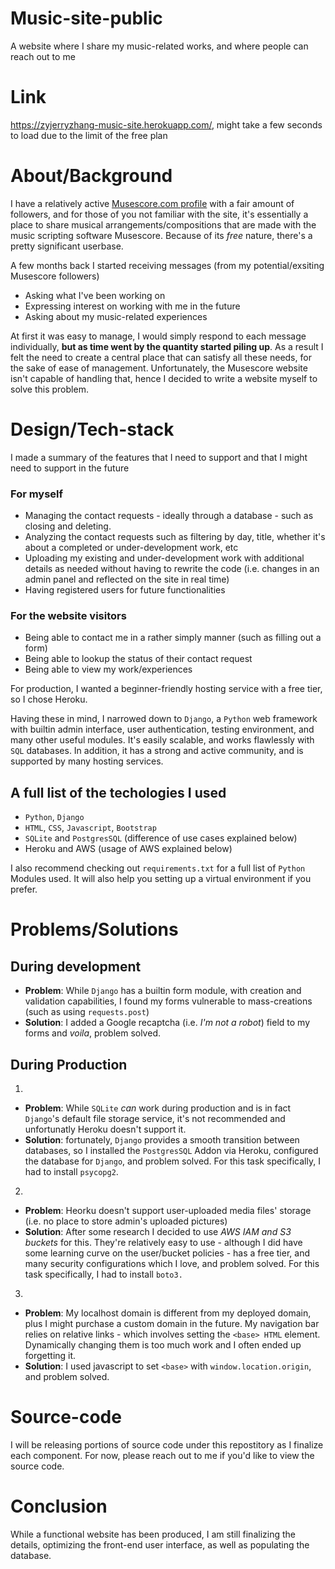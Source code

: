 # Music-site-public

A website where I share my music-related works, and where people can reach out to me

# Link

 https://zyjerryzhang-music-site.herokuapp.com/, might take a few seconds to load due to the limit of the free plan

# About/Background

 I have a relatively active [Musescore.com profile](https://musescore.com/thetalljerry) with a fair amount of followers, and for those of you not familiar with the site, it's essentially a place to share musical arrangements/compositions that are made with the music scripting software Musescore. Because of its _free_ nature, there's a pretty significant userbase. 

 A few months back I started receiving messages (from my potential/exsiting Musescore followers)
*  Asking what I've been working on
*  Expressing interest on working with me in the future
*  Asking about my music-related experiences

 At first it was easy to manage, I would simply respond to each message individually, **but as time went by the quantity started piling up**. As a result I felt the need to create a central place that can satisfy all these needs, for the sake of ease of management. Unfortunately, the Musescore website isn't capable of handling that, hence I decided to write a website myself to solve this problem. 

# Design/Tech-stack

 I made a summary of the features that I need to support and that I might need to support in the future

### For myself
*  Managing the contact requests - ideally through a database - such as closing and deleting. 
*  Analyzing the contact requests such as filtering by day, title, whether it's about a completed or under-development work, etc
*  Uploading my existing and under-development work with additional details as needed without having to rewrite the code (i.e. changes in an admin panel and reflected on the site in real time)
*  Having registered users for future functionalities
### For the website visitors
*  Being able to contact me in a rather simply manner (such as filling out a form)
*  Being able to lookup the status of their contact request
*  Being able to view my work/experiences

 For production, I wanted a beginner-friendly hosting service with a free tier, so I chose Heroku. 

 Having these in mind, I narrowed down to `Django`, a `Python` web framework with builtin admin interface, user authentication, testing environment, and many other useful modules. It's easily scalable, and works flawlessly with `SQL` databases. In addition, it has a strong and active community, and is supported by many hosting services. 

## A full list of the techologies I used
*  `Python`, `Django`
*  `HTML`, `CSS`, `Javascript`, `Bootstrap`
*  `SQLite` and `PostgresSQL` (difference of use cases explained below)
*  Heroku and AWS (usage of AWS explained below)

 I also recommend checking out `requirements.txt` for a full list of `Python` Modules used. It will also help you setting up a virtual environment if you prefer. 

# Problems/Solutions

## During development

*  **Problem**: While `Django` has a builtin form module, with creation and validation capabilities, I found my forms vulnerable to mass-creations (such as using  `requests.post`)
*  **Solution**: I added a Google recaptcha (i.e. _I'm not a robot_) field to my forms and  _voila_, problem solved. 

## During Production

 1.
*  **Problem**: While `SQLite` *can* work during production and is in fact `Django`'s default file storage service, it's not recommended and unfortunatly Heroku doesn't support it. 
*  **Solution**: fortunately, `Django` provides a smooth transition between databases, so I installed the `PostgresSQL` Addon via Heroku, configured the database for `Django`, and problem solved. For this task specifically, I had to install `psycopg2`.

 2.
*  **Problem**: Heorku doesn't support user-uploaded media files' storage (i.e. no place to store admin's uploaded pictures)
*  **Solution**: After some research I decided to use _AWS IAM and S3 buckets_ for this. They're relatively easy to use - although I did have some learning curve on the user/bucket policies - has a free tier, and many security configurations which I love, and problem solved. For this task specifically, I had to install `boto3.`

 3.
*  **Problem**: My localhost domain is different from my deployed domain, plus I might purchase a custom domain in the future. My navigation bar relies on relative links - which involves setting the `<base> HTML` element. Dynamically changing them is too much work and I often ended up forgetting it. 
*  **Solution**: I used javascript to set `<base>` with `window.location.origin`, and problem solved. 

# Source-code

 I will be releasing portions of source code under this repostitory as I finalize each component. For now, please reach out to me if you'd like to view the source code. 

# Conclusion

 While a functional website has been produced, I am still finalizing the details, optimizing the front-end user interface, as well as populating the database.